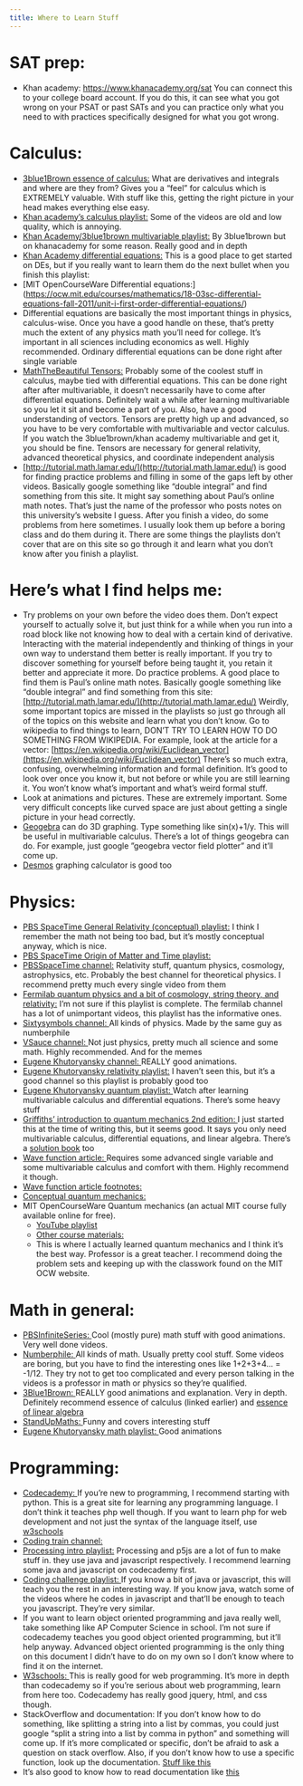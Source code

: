 ```yaml
---
title: Where to Learn Stuff
---
```

# SAT prep:
* Khan academy: https://www.khanacademy.org/sat
You can connect this to your college board account. If you do this, it can see what you got wrong on your PSAT or past SATs and you can practice only what you need to with practices specifically designed for what you got wrong.

# Calculus:
* [3blue1Brown essence of calculus:](https://www.youtube.com/playlist?list=PLZHQObOWTQDMsr9K-rj53DwVRMYO3t5Yr)
What are derivatives and integrals and where are they from? Gives you a “feel” for calculus which is EXTREMELY valuable. With stuff like this, getting the right picture in your head makes everything else easy.
* [Khan academy’s calculus playlist:](https://www.youtube.com/watch?v=EKvHQc3QEow&list=PL19E79A0638C8D449)
		Some of the videos are old and low quality, which is annoying.
* [Khan Academy/3blue1brown multivariable playlist:](https://www.youtube.com/watch?v=TrcCbdWwCBc&list=PLSQl0a2vh4HC5feHa6Rc5c0wbRTx56nF7)
By 3blue1brown but on khanacademy for some reason. Really good and in depth
* [Khan Academy differential equations:](https://www.youtube.com/watch?v=-_POEWfygmU&list=PL96AE8D9C68FEB902)
   This is a good place to get started on DEs, but if you really want to learn them do the next bullet when you finish this playlist:
* [MIT OpenCourseWare Differential equations:] (https://ocw.mit.edu/courses/mathematics/18-03sc-differential-equations-fall-2011/unit-i-first-order-differential-equations/)
* Differential equations are basically the most important things in physics, calculus-wise. Once you have a good handle on these, that’s pretty much the extent of any physics math you’ll need for college. It’s important in all sciences including economics as well. Highly recommended. Ordinary differential equations can be done right after single variable
* [MathTheBeautiful Tensors:](https://www.youtube.com/watch?v=e0eJXttPRZI&list=PLlXfTHzgMRULkodlIEqfgTS-H1AY_bNtq)
Probably some of the coolest stuff in calculus, maybe tied with differential equations. This can be done right after after multivariable, it doesn’t necessarily have to come after differential equations. Definitely wait a while after learning multivariable so you let it sit and become a part of you. Also, have a good understanding of vectors. Tensors are pretty high up and advanced, so you have to be very comfortable with multivariable and vector calculus. If you watch the 3blue1brown/khan academy multivariable and get it, you should be fine. Tensors are necessary for general relativity, advanced theoretical physics, and coordinate independent analysis
* [http://tutorial.math.lamar.edu/](http://tutorial.math.lamar.edu/) is good for finding practice problems and filling in some of the gaps left by other videos. Basically google something like “double integral” and find something from this site. It might say something about Paul’s online math notes. That’s just the name of the professor who posts notes on this university’s website I guess. After you finish a video, do some problems from here sometimes. I usually look them up before a boring class and do them during it. There are some things the playlists don’t cover that are on this site so go through it and learn what you don’t know after you finish a playlist.

# Here’s what I find helps me:
* Try problems on your own before the video does them. Don’t expect yourself to actually solve it, but just think for a while when you run into a road block like not knowing how to deal with a certain kind of derivative. Interacting with the material independently and thinking of things in your own way to understand them better is really important. If you try to discover something for yourself before being taught it, you retain it better and appreciate it more.
Do practice problems. A good place to find them is Paul’s online math notes. Basically google something like “double integral” and find something from this site: [http://tutorial.math.lamar.edu/](http://tutorial.math.lamar.edu/) Weirdly, some important topics are missed in the playlists so just go through all of the topics on this website and learn what you don’t know.
Go to wikipedia to find things to learn, DON’T TRY TO LEARN HOW TO DO SOMETHING FROM WIKIPEDIA. For example, look at the article for a vector: [https://en.wikipedia.org/wiki/Euclidean_vector](https://en.wikipedia.org/wiki/Euclidean_vector) There’s so much extra, confusing, overwhelming information and formal definition. It’s good to look over once you know it, but not before or while you are still learning it. You won’t know what’s important and what’s weird formal stuff.
* Look at animations and pictures. These are extremely important. Some very difficult concepts like curved space are just about getting a single picture in your head correctly.
* [Geogebra](https://www.geogebra.org/3d) can do 3D graphing. Type something like sin(x)+1/y. This will be useful in multivariable calculus. There’s a lot of things geogebra can do. For example, just google ”geogebra vector field plotter” and it’ll come up.
* [Desmos](https://www.desmos.com/calculator) graphing calculator is good too

# Physics:
* [PBS SpaceTime General Relativity (conceptual) playlist:](https://www.youtube.com/watch?v=YycAzdtUIko&list=PLsPUh22kYmNAmjsHke4pd8S9z6m_hVRur) I think I remember the math not being too bad, but it’s mostly conceptual anyway, which is nice.
* [PBS SpaceTime Origin of Matter and Time playlist:](https://www.youtube.com/playlist?list=PLsPUh22kYmNCLrXgf8e6nC_xEzxdx4nmY)
* [PBSSpaceTime channel:](https://www.youtube.com/channel/UC7_gcs09iThXybpVgjHZ_7g/videos)  Relativity stuff, quantum physics, cosmology, astrophysics, etc. Probably the best channel for theoretical physics. I recommend pretty much every single video from them
* [Fermilab quantum physics and a bit of cosmology, string theory, and relativity:](https://www.youtube.com/watch?v=oPNrcKeqbBM&list=PLSjv6Eq-pc3057ILZ16fTBQ8wmMVACOd4) I’m not sure if this playlist is complete. The fermilab channel has a lot of unimportant videos, this playlist has the informative ones.
* [Sixtysymbols channel: ](https://www.youtube.com/channel/UCvBqzzvUBLCs8Y7Axb-jZew) All kinds of physics. Made by the same guy as numberphile
* [VSauce channel: ](https://www.youtube.com/user/Vsauce/videos)
Not just physics, pretty much all science and some math. Highly recommended. And for the memes
* [Eugene Khutoryansky channel: ](https://www.youtube.com/user/EugeneKhutoryansky/featured)
		REALLY good animations.
* [Eugene Khutoryansky relativity playlist:](https://www.youtube.com/playlist?list=PLkyBCj4JhHt_pz8HUG7rbMeKFsStae10k)
		I haven’t seen this, but it’s a good channel so this playlist is probably good too
* [Eugene Khutoryansky quantum playlist: ](https://www.youtube.com/playlist?list=PLkyBCj4JhHt-elH-mR1d1NfTZ-W0_DCRl)
Watch after learning multivariable calculus and differential equations. There’s some heavy stuff
* [Griffiths’ introduction to quantum mechanics 2nd edition: ](https://www.academia.edu/6157183/Introduction_to_Quantum_mechanics_2nd_Edition_David_J._Griffiths) I just started this at the time of writing this, but it seems good. It says you only need multivariable calculus, differential equations, and linear algebra. There’s a [solution book](https://www.slideshare.net/ZhengZhao3/2ed-qm-solutionsgriffiths-dj-introduction-to-quantum-mechanics-2ed) too
* [Wave function article: ](http://www.felderbooks.com/papers/psi.html)
Requires some advanced single variable and some multivariable calculus and comfort with them. Highly recommend it though.
* [Wave function article footnotes: ](http://www.felderbooks.com/papers/psinotes.html#EXPECTATION)
* [Conceptual quantum mechanics: ](https://www.youtube.com/watch?v=b_ddt6J1Bio&list=PLg-OiIIbfPj1ZYpBuheqR0RFLusldquqf)
* MIT OpenCourseWare Quantum mechanics (an actual MIT course fully available online for free).
	* [YouTube playlist](https://www.youtube.com/playlist?list=PLUl4u3cNGP61-9PEhRognw5vryrSEVLPr)
	* [Other course materials: ](https://ocw.mit.edu/courses/physics/8-04-quantum-physics-i-spring-2016/)
	* This is where I actually learned quantum mechanics and I think it’s the best way. Professor is a great teacher. I recommend doing the problem sets and keeping up with the classwork found on the MIT OCW website.

# Math in general:
* [PBSInfiniteSeries: ](https://www.youtube.com/channel/UCs4aHmggTfFrpkPcWSaBN9g)
		Cool (mostly pure) math stuff with good animations. Very well done videos.
* [Numberphile: ](https://www.youtube.com/user/numberphile)
All kinds of math. Usually pretty cool stuff. Some videos are boring, but you have to find the interesting ones like 1+2+3+4… = -1/12. They try not to get too complicated and every person talking in the videos is a professor in math or physics so they’re qualified.
* [3Blue1Brown: ](https://www.youtube.com/channel/UCYO_jab_esuFRV4b17AJtAw)
	REALLY good animations and explanation. Very in depth. Definitely recommend essence of calculus (linked earlier) and [essence of linear algebra ](https://www.youtube.com/watch?v=kjBOesZCoqc&list=PLZHQObOWTQDPD3MizzM2xVFitgF8hE_ab)
* [StandUpMaths: ](https://www.youtube.com/channel/UCSju5G2aFaWMqn-_0YBtq5A)
	Funny and covers interesting stuff
* [Eugene Khutoryansky math playlist: ](https://www.youtube.com/playlist?list=PLkyBCj4JhHt8CID9Kz9dcxnoK9rg6f9hW)
		Good animations

# Programming:
* [Codecademy: ](https://www.codecademy.com/learn/all)
If you’re new to programming, I recommend starting with python. This is a great site for learning any programming language. I don’t think it teaches php well though. If you want to learn php for web development and not just the syntax of the language itself, use [w3schools](https://www.w3schools.com/php/default.asp)
* [Coding train channel: ](https://www.youtube.com/user/shiffman)
* [Processing intro playlist:](https://www.youtube.com/playlist?list=PLRqwX-V7Uu6Yo4VdQ4ZTtqRQ1AE4t_Ep9)
Processing and p5js are a lot of fun to make stuff in. they use java and javascript respectively. I recommend learning some java and javascript on codecademy first.
* [Coding challenge playlist: ](https://www.youtube.com/playlist?list=PLRqwX-V7Uu6ZiZxtDDRCi6uhfTH4FilpH)
If you know a bit of java or javascript, this will teach you the rest in an interesting way. If you know java, watch some of the videos where he codes in javascript and that’ll be enough to teach you javascript. They’re very similar.
* If you want to learn object oriented programming and java really well, take something like AP Computer Science in school. I’m not sure if codecademy teaches you good object oriented programming, but it’ll help anyway. Advanced object oriented programming is the only thing on this document I didn’t have to do on my own so I don’t know where to find it on the internet.
* [W3schools: ](https://www.w3schools.com/)
This is really good for web programming. It’s more in depth than codecademy so if you’re serious about web programming, learn from here too. Codecademy has really good jquery, html, and css though.
* StackOverflow and documentation: If you don’t know how to do something, like splitting a string into a list by commas, you could just google “split a string into a list by comma in python” and something will come up. If it’s more complicated or specific, don’t be afraid to ask a question on stack overflow. Also, if you don’t know how to use a specific function, look up the documentation. [Stuff like this](https://www.tutorialspoint.com/python/string_split.htm)
* It’s also good to know how to read documentation like [this](https://docs.python.org/2/library/string.html)

